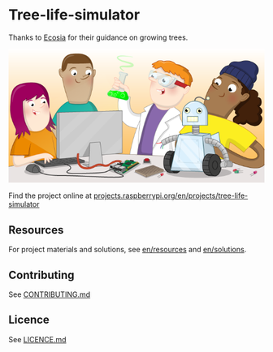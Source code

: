 # Tree-life-simulator

Thanks to [Ecosia](www.ecosia.org) for their guidance on growing trees.

![tree-life-simulator](banner.png)

Find the project online at [projects.raspberrypi.org/en/projects/tree-life-simulator](https://projects.raspberrypi.org/en/projects/tree-life-simulator)

## Resources
For project materials and solutions, see [en/resources](https://github.com/raspberrypilearning/tree-life-simulator/tree/master/en/resources) and [en/solutions](https://github.com/raspberrypilearning/tree-life-simulator/tree/master/en/solutions).

## Contributing
See [CONTRIBUTING.md](CONTRIBUTING.md)

## Licence
 See [LICENCE.md](LICENCE.md)
